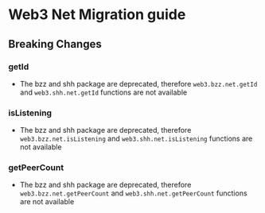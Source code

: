 # Web3 Net Migration guide

## Breaking Changes

### getId

-   The bzz and shh package are deprecated, therefore `web3.bzz.net.getId` and `web3.shh.net.getId` functions are not available

### isListening

-   The bzz and shh package are deprecated, therefore `web3.bzz.net.isListening` and `web3.shh.net.isListening` functions are not available

### getPeerCount

-   The bzz and shh package are deprecated, therefore `web3.bzz.net.getPeerCount` and `web3.shh.net.getPeerCount` functions are not available
